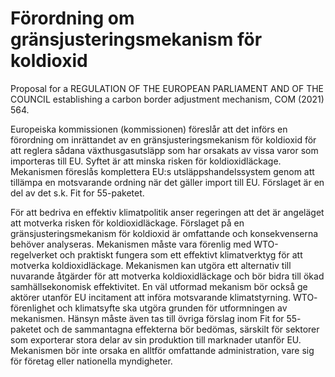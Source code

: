 # Förordning om gränsjusteringsmekanism för koldioxid

Proposal for a REGULATION OF THE EUROPEAN PARLIAMENT AND OF THE COUNCIL establishing a carbon border adjustment mechanism, COM (2021) 564.

Europeiska kommissionen (kommissionen) föreslår att det införs en förordning om inrättandet av en gränsjusteringsmekanism för koldioxid för att reglera sådana växthusgasutsläpp som har orsakats av vissa varor som importeras till EU. Syftet är att minska risken för koldioxidläckage. Mekanismen föreslås komplettera EU:s utsläppshandelssystem genom att tillämpa en motsvarande ordning när det gäller import till EU. Förslaget är en del av det s.k. Fit for 55-paketet.

För att bedriva en effektiv klimatpolitik anser regeringen att det är angeläget att motverka risken för koldioxidläckage. Förslaget på en gränsjusteringsmekanism för koldioxid är omfattande och konsekvenserna behöver analyseras. Mekanismen måste vara förenlig med WTO-regelverket och praktiskt fungera som ett effektivt klimatverktyg för att motverka koldioxidläckage. Mekanismen kan utgöra ett alternativ till nuvarande åtgärder för att motverka koldioxidläckage och bör bidra till ökad samhällsekonomisk effektivitet. En väl utformad mekanism bör också ge aktörer utanför EU incitament att införa motsvarande klimatstyrning. WTO- förenlighet och klimatsyfte ska utgöra grunden för utformningen av mekanismen. Hänsyn måste även tas till övriga förslag inom Fit for 55- paketet och de sammantagna effekterna bör bedömas, särskilt för sektorer som exporterar stora delar av sin produktion till marknader utanför EU. Mekanismen bör inte orsaka en alltför omfattande administration, vare sig för företag eller nationella myndigheter.
